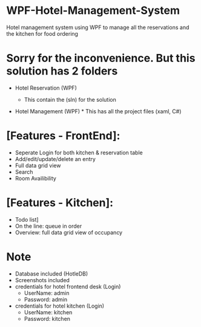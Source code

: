 # WPF-Hotel-Management-System
Hotel management system using WPF to manage all the reservations and the kitchen for food ordering

# Sorry for the inconvenience. But this solution has 2 folders
   * Hotel Reservation (WPF)
    	* This contain the (sln) for the solution

   * Hotel Management (WPF)
   	* This has all the project files (xaml, C#)

# [Features - FrontEnd]: 
* Seperate Login for both kitchen & reservation table
* Add/edit/update/delete an entry
* Full data grid view
* Search
* Room Availibility

# [Features - Kitchen]:
* Todo list]
* On the line: queue in order
* Overview: full data grid view of occupancy

# Note
  * Database included (HotleDB)
  * Screenshots included
  * credentials for hotel frontend desk (Login)
     * UserName: admin
     * Password: admin
  * credentials for hotel kitchen (Login)
     * UserName: kitchen
     * Password: kitchen
